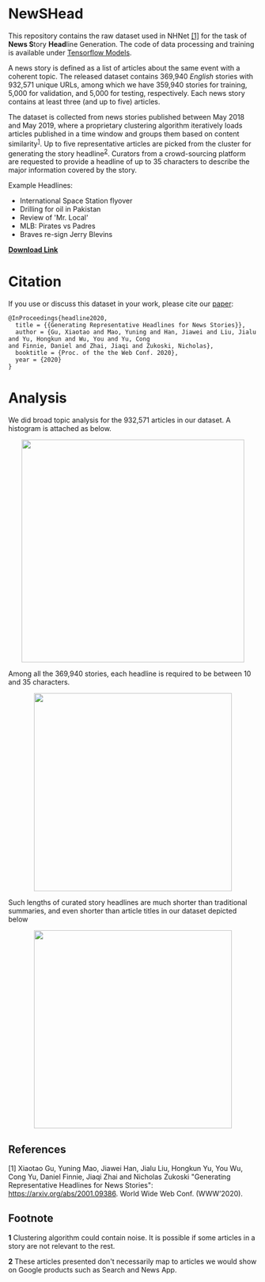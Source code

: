 # NewSHead
This repository contains the raw dataset used in NHNet [[1]](#1) for the task of **News S**tory **Head**line Generation. The code of data processing and training is available under [Tensorflow Models](https://github.com/tensorflow/models/tree/master/official/nlp/nhnet).

A news story is defined as a list of articles about the same event with a coherent topic. The released dataset contains 369,940 *English* stories with 932,571 unique URLs, among which we have 359,940 stories for training, 5,000 for validation, and 5,000 for testing, respectively. Each news story contains at least three (and up to five) articles.

The dataset is collected from news stories published between May 2018 and May 2019, where a proprietary clustering algorithm iteratively loads articles published in a time window and groups them based on content similarity<sup id="a1">[1](#f1)</sup>. Up to five representative articles are picked from the cluster for generating the story headline<sup id="a1">[2](#f2)</sup>. Curators from a crowd-sourcing platform are requested to provide a headline of up to 35 characters to describe the major information covered by the story. 

Example Headlines:

* International Space Station flyover
* Drilling for oil in Pakistan
* Review of 'Mr. Local'
* MLB: Pirates vs Padres
* Braves re-sign Jerry Blevins

**[Download Link](https://github.com/google-research-datasets/NewSHead/releases/tag/v1.0)**

# Citation
If you use or discuss this dataset in your work, please cite our [paper](https://arxiv.org/abs/2001.09386):
```
@InProceedings{headline2020,
  title = {{Generating Representative Headlines for News Stories}},
  author = {Gu, Xiaotao and Mao, Yuning and Han, Jiawei and Liu, Jialu and Yu, Hongkun and Wu, You and Yu, Cong
and Finnie, Daniel and Zhai, Jiaqi and Zukoski, Nicholas},
  booktitle = {Proc. of the the Web Conf. 2020},
  year = {2020}
}
```

# Analysis
We did broad topic analysis for the 932,571 articles in our dataset. A histogram is attached as below.
<p align="center">
<img src="/images/article_topic_distribution.png" width="450">
</p>

Among all the 369,940 stories, each headline is required to be between 10 and 35 characters.
<p align="center">
<img src="/images/story_headline_length.png" width="400">
</p>

Such lengths of curated story headlines are much shorter than traditional summaries, and even shorter than
article titles in our dataset depicted below
<p align="center">
<img src="/images/article_title_length.png" width="400">
</p>

## References

<a id="1">[1]</a> Xiaotao Gu, Yuning Mao, Jiawei Han, Jialu Liu, Hongkun Yu, You Wu, Cong
Yu, Daniel Finnie, Jiaqi Zhai and Nicholas Zukoski "Generating
Representative Headlines for News Stories": https://arxiv.org/abs/2001.09386.
World Wide Web Conf. (WWW’2020).

## Footnote
<b id="f1">1</b> Clustering algorithm could contain noise. It is possible if some articles in a story are not relevant to the rest.

<b id="f2">2</b> These articles presented don't necessarily map to articles we would show on Google products such as Search and News App.

